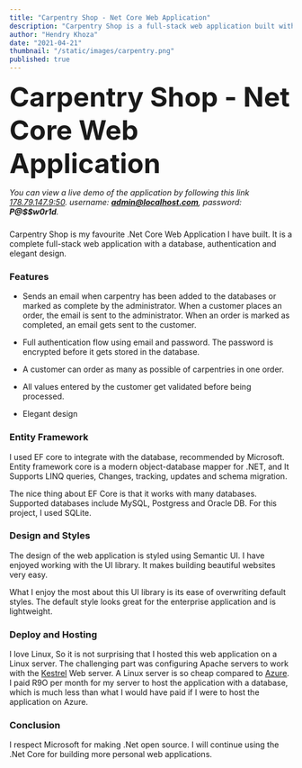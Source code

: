 ```yaml
---
title: "Carpentry Shop - Net Core Web Application"
description: "Carpentry Shop is a full-stack web application built with a .Net core framework and SQLite database. The application allows users to order carpentry online and notify them when ready to collect."
author: "Hendry Khoza"
date: "2021-04-21"
thumbnail: "/static/images/carpentry.png"
published: true
---
```


<script>
	import PageHead from '$lib/components/PageHead.svelte';
	import { Line,ImageWrapper } from '$lib';
	import ArticleMeta from '$lib/components/ArticleMeta.svelte';

</script>

<style lang="scss">
	h1 {
		font-family: var(--font-mono);
		font-size: 3rem;
		margin: 0rem;
	}
</style>


<PageHead title="Carpentry Shop - Net Core Web Application" description="Carpentry Shop is a full-stack web application built with a .Net core framework and SQLite database. The application allows users to order carpentry online and notify them when ready to collect." />

<h1 class="post-title">Carpentry Shop - Net Core Web Application</h1>

<center>
	<Line width={5.5} />
</center>

<ImageWrapper img_url="/img/carpentry.png"  alt="Thubnaim for - Carpentry Shop - Net Core Web Application"  />

<slot />


*You can view a live demo of the application by following this link
[178.79.147.9:50](http://178.79.147.9:50/). username: **admin@localhost.com**, password: **P@$$w0r1d**.*

###

Carpentry Shop is my favourite .Net Core Web Application I have built. It is a
complete full-stack web application with a database, authentication and elegant
design.

### Features

 * Sends an email when carpentry has been added to the databases or marked as
   complete by the administrator. When a customer places an order, the email is
   sent to the administrator. When an order is marked as completed, an email
   gets sent to the customer.

 * Full authentication flow using email and password. The password is encrypted
   before it gets stored in the database.

 * A customer can order as many as possible of carpentries in one order.

 * All values entered by the customer get validated before being processed.

 * Elegant design


### Entity Framework

I used  EF core to integrate with the database, recommended by Microsoft.
Entity framework core is a modern object-database mapper for .NET, and It
Supports LINQ queries, Changes, tracking, updates and schema migration.


The nice thing about EF Core is that it works with many databases. Supported
databases include MySQL, Postgress and Oracle DB. For this project, I used
SQLite.

### Design and Styles

The design of the web application is styled using Semantic UI. I have enjoyed
working with the UI library. It makes building beautiful websites very easy.

What I enjoy the most about this UI library is its ease of overwriting default
styles. The default style looks great for the enterprise application and is
lightweight.


### Deploy and Hosting

I love Linux, So it is not surprising that I hosted this web application on a
Linux server. The challenging part was configuring Apache servers to work with
the
[Kestrel](https://learn.microsoft.com/en-us/aspnet/core/fundamentals/servers/kestrel?view=aspnetcore-7.0)
Web server. A Linux server is so cheap compared to
[Azure](https://azure.microsoft.com/en-us/). I paid
R9O per month for my server to host the application with a database, which is
much less than what I would have paid if I were to host the application on
Azure.

### Conclusion

I respect Microsoft for making .Net open source. I will continue using the .Net
Core for building more personal web applications.
